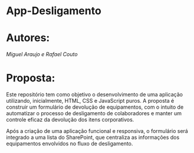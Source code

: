 # App-Desligamento

# Autores:
_Miguel Araujo e Rafael Couto_

# Proposta:
Este repositório tem como objetivo o desenvolvimento de uma aplicação utilizando, inicialmente, HTML, CSS e JavaScript puros. A proposta é construir um formulário de devolução de equipamentos, com o intuito de automatizar o processo de desligamento de colaboradores e manter um controle eficaz da devolução dos itens corporativos.

Após a criação de uma aplicação funcional e responsiva, o formulário será integrado a uma lista do SharePoint, que centraliza as informações dos equipamentos envolvidos no fluxo de desligamento.
